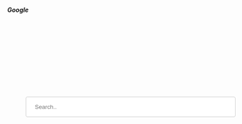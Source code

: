 <html>
<head>
<h5>Google</h5>
</head>
<body>
<style>
input[type=text],  select{
	width: 50%;
	padding: 15px 20px;
	margin: 8px 0;
	display: inline-block;
	border: 1px solid #ccc;
	border-radius: 4px;
	box-sizing: border-box;
	position: absolute;
	left: 270px;
	top: 270;
}

h5 {
    position: absolute;
    left: 350px;
    top: 0px;
    font-size: 6em;
    font-family: sans-serif;
    display: block;
    text-align: -webkit-center;
    color: #4a2424;
}
</style>
<div>
<box action="Search">
<input type="text" id="fname" placeholder="Search..">
</box>
</div>
</body>
</html>